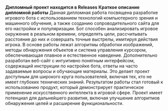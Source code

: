 <strong>Дипломный проект находится в Releases</strong>
<b>Краткое описание дипломной работы</b>
Данная дипломная работа посвящена разработке игрового бота с использованием технологий компьютерного зрения и машинного обучения, а также созданию сопроводительного сайта для его настройки и популяризации.
Бот способен анализировать игровое окружение в реальном времени, определять цели, рассчитывать расстояние до них и совершать точные выстрелы, имитируя действия игрока. В основе работы лежат алгоритмы обработки изображений, методы обнаружения объектов и система управления курсором, обеспечивающая плавное и естественное наведение.
Дополнительно разработан веб-сайт с интуитивно понятным интерфейсом, содержащий инструкции по настройке бота, ответы на часто задаваемые вопросы и обучающие материалы. Это делает проект доступным для широкого круга пользователей, включая тех, кто не имеет глубоких технических знаний.
Результатом работы стал готовый к использованию продукт, который демонстрирует практическое применение искусственного интеллекта в игровой сфере. Проект имеет потенциал для дальнейшего развития, включая улучшение алгоритмов обнаружения целей и расширение функциональности.
